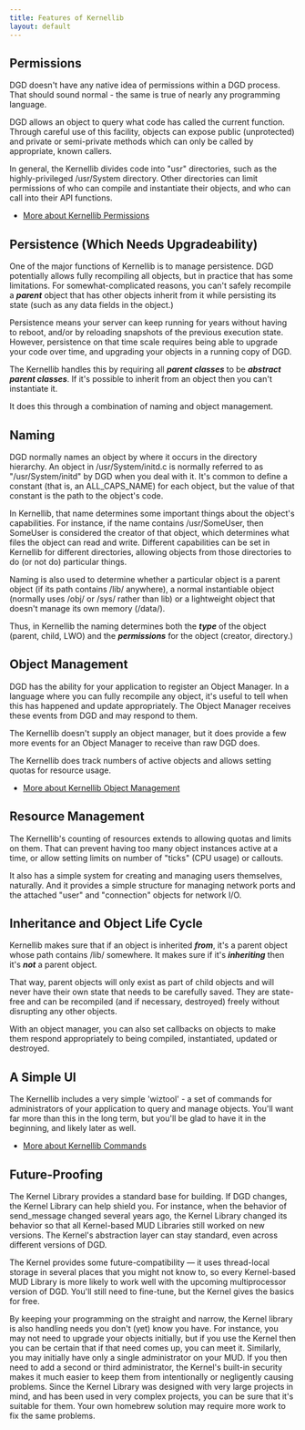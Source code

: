 ```yaml
---
title: Features of Kernellib
layout: default
---
```


## Permissions

DGD doesn't have any native idea of permissions within a DGD process. That should sound normal - the same is true of nearly any programming language.

DGD allows an object to query what code has called the current function. Through careful use of this facility, objects can expose public (unprotected) and private or semi-private methods which can only be called by appropriate, known callers.

In general, the Kernellib divides code into "usr" directories, such as the highly-privileged /usr/System directory. Other directories can limit permissions of who can compile and instantiate their objects, and who can call into their API functions.

* [More about Kernellib Permissions](./permissions.md)

## Persistence (Which Needs Upgradeability)

One of the major functions of Kernellib is to manage persistence. DGD potentially allows fully recompiling all objects, but in practice that has some limitations. For somewhat-complicated reasons, you can't safely recompile a ***parent*** object that has other objects inherit from it while persisting its state (such as any data fields in the object.)

Persistence means your server can keep running for years without having to reboot, and/or by reloading snapshots of the previous execution state. However, persistence on that time scale requires being able to upgrade your code over time, and upgrading your objects in a running copy of DGD.

The Kernellib handles this by requiring all ***parent classes*** to be ***abstract parent classes***. If it's possible to inherit from an object then you can't instantiate it.

It does this through a combination of naming and object management.

## Naming

DGD normally names an object by where it occurs in the directory hierarchy. An object in /usr/System/initd.c is normally referred to as "/usr/System/initd" by DGD when you deal with it. It's common to define a constant (that is, an ALL_CAPS_NAME) for each object, but the value of that constant is the path to the object's code.

In Kernellib, that name determines some important things about the object's capabilities. For instance, if the name contains /usr/SomeUser, then SomeUser is considered the creator of that object, which determines what files the object can read and write. Different capabilities can be set in Kernellib for different directories, allowing objects from those directories to do (or not do) particular things.

Naming is also used to determine whether a particular object is a parent object (if its path contains /lib/ anywhere), a normal instantiable object (normally uses /obj/ or /sys/ rather than lib) or a lightweight object that doesn't manage its own memory (/data/).

Thus, in Kernellib the naming determines both the ***type*** of the object (parent, child, LWO) and the ***permissions*** for the object (creator, directory.)

## Object Management

DGD has the ability for your application to register an Object Manager. In a language where you can fully recompile any object, it's useful to tell when this has happened and update appropriately. The Object Manager receives these events from DGD and may respond to them.

The Kernellib doesn't supply an object manager, but it does provide a few more events for an Object Manager to receive than raw DGD does.

The Kernellib does track numbers of active objects and allows setting quotas for resource usage.

* [More about Kernellib Object Management](./object_management.md)

## Resource Management

The Kernellib's counting of resources extends to allowing quotas and limits on them. That can prevent having too many object instances active at a time, or allow setting limits on number of "ticks" (CPU usage) or callouts.

It also has a simple system for creating and managing users themselves, naturally. And it provides a simple structure for managing network ports and the attached "user" and "connection" objects for network I/O.

## Inheritance and Object Life Cycle

Kernellib makes sure that if an object is inherited ***from***, it's a parent object whose path contains /lib/ somewhere. It makes sure if it's ***inheriting*** then it's ***not*** a parent object.

That way, parent objects will only exist as part of child objects and will never have their own state that needs to be carefully saved. They are state-free and can be recompiled (and if necessary, destroyed) freely without disrupting any other objects.

With an object manager, you can also set callbacks on objects to make them respond appropriately to being compiled, instantiated, updated or destroyed.

## A Simple UI

The Kernellib includes a very simple 'wiztool' - a set of commands for administrators of your application to query and manage objects. You'll want far more than this in the long term, but you'll be glad to have it in the beginning, and likely later as well.

* [More about Kernellib Commands](./commands.md)

## Future-Proofing

The Kernel Library provides a standard base for building. If DGD changes, the Kernel Library can help shield you. For instance, when the behavior of send_message changed several years ago, the Kernel Library changed its behavior so that all Kernel-based MUD Libraries still worked on new versions. The Kernel's abstraction layer can stay standard, even across different versions of DGD.

The Kernel provides some future-compatibility — it uses thread-local storage in several places that you might not know to, so every Kernel-based MUD Library is more likely to work well with the upcoming multiprocessor version of DGD. You'll still need to fine-tune, but the Kernel gives the basics for free.

By keeping your programming on the straight and narrow, the Kernel library is also handling needs you don't (yet) know you have. For instance, you may not need to upgrade your objects initially, but if you use the Kernel then you can be certain that if that need comes up, you can meet it. Similarly, you may initially have only a single administrator on your MUD. If you then need to add a second or third administrator, the Kernel's built-in security makes it much easier to keep them from intentionally or negligently causing problems. Since the Kernel Library was designed with very large projects in mind, and has been used in very complex projects, you can be sure that it's suitable for them. Your own homebrew solution may require more work to fix the same problems.
